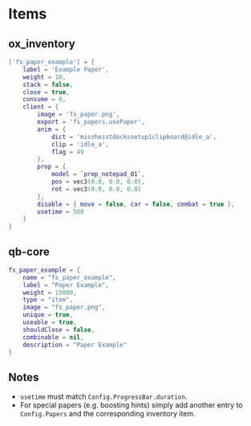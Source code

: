 # Items

## ox_inventory
```lua
['fs_paper_example'] = {
    label = 'Example Paper',
    weight = 10,
    stack = false,
    close = true,
    consume = 0,
    client = {
        image = 'fs_paper.png',
        export = 'fs_papers.usePaper',
        anim = {
            dict = 'missheistdockssetup1clipboard@idle_a',
            clip = 'idle_a',
            flag = 49
        },
        prop = {
            model = `prop_notepad_01`,
            pos = vec3(0.0, 0.0, 0.0),
            rot = vec3(0.0, 0.0, 0.0)
        },
        disable = { move = false, car = false, combat = true },
        usetime = 500
    }
}
```

## qb-core
```lua
fs_paper_example = {
    name = "fs_paper_example",
    label = "Paper Example",
    weight = 15000,
    type = "item",
    image = "fs_paper.png",
    unique = true,
    useable = true,
    shouldClose = false,
    combinable = nil,
    description = "Paper Example"
}
```

## Notes
- `usetime` must match `Config.ProgressBar.duration`.
- For special papers (e.g. boosting hints) simply add another entry to `Config.Papers` and the corresponding inventory item.
